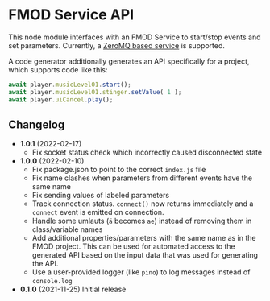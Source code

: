 # FMOD Service API

This node module interfaces with an FMOD Service to start/stop events and set parameters. Currently,
a [ZeroMQ based service][service] is supported.

A code generator additionally generates an API specifically for a project, which supports code like this:

```ts
await player.musicLevel01.start();
await player.musicLevel01.stinger.setValue( 1 );
await player.uiCancel.play();
```

[service]: https://github.com/Granjow/fmod-service

## Changelog

* **1.0.1** (2022-02-17)
  * Fix socket status check which incorrectly caused disconnected state
* **1.0.0** (2022-02-10)
  * Fix package.json to point to the correct `index.js` file
  * Fix name clashes when parameters from different events have the same name
  * Fix sending values of labeled parameters
  * Track connection status. `connect()` now returns immediately and a `connect` event is emitted on connection.
  * Handle some umlauts (`ä` becomes `ae`) instead of removing them in class/variable names
  * Add additional properties/parameters with the same name as in the FMOD project.
    This can be used for automated access to the generated API based on the input data that was used
    for generating the API.
  * Use a user-provided logger (like `pino`) to log messages instead of `console.log`
* **0.1.0** (2021-11-25) Initial release
